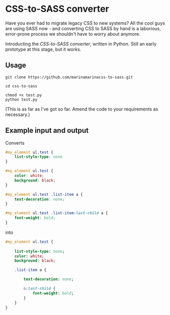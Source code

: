 # CSS-to-SASS converter

Have you ever had to migrate legacy CSS to new systems? All the cool guys are using SASS now - and converting CSS to SASS by hand is a laborious, error-prone process we shouldn't have to worry about anymore.

Introducting the *CSS-to-SASS converter*, written in Python. Still an early prototype at this stage, but it works.

## Usage

```
git clone https://github.com/marinamarinacss-to-sass.git

cd css-to-sass

chmod +x test.py
python test.py
```

(This is as far as I've got so far. Amend the code to your requirements as necessary.)

## Example input and output

Converts

```css
#my_element ul.test {
    list-style-type: none
}

#my_element ul.test {
    color: white;
    background: black;
}

#my_element ul.test .list-item a {
    text-decoration: none;
}

#my_element ul.test .list-item:last-child a {
    font-weight: bold;
}
```

into

```sass
#my_element ul.test {
    
    list-style-type: none;
    color: white;
    background: black;

    .list-item a {

        text-decoration: none;

        &:last-child {
            font-weight: bold;
        }
    }
}
```